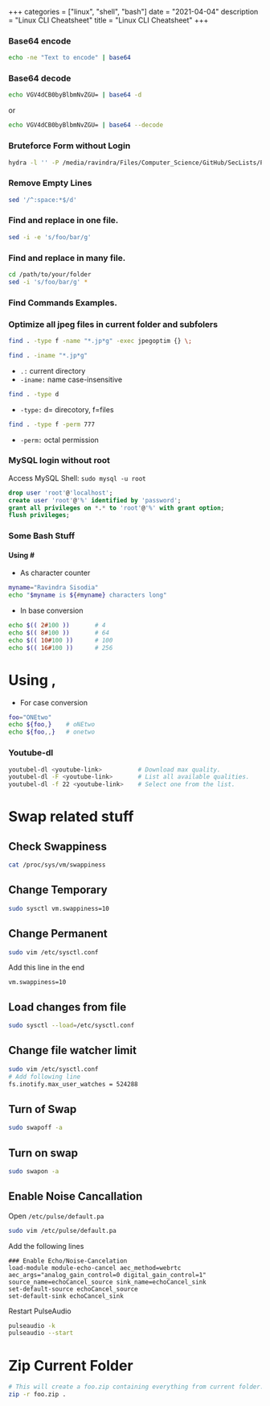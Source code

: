 +++
categories = ["linux", "shell", "bash"]
date = "2021-04-04"
description = "Linux CLI Cheatsheet"
title = "Linux CLI Cheatsheet"
+++


### Base64 encode
```bash
echo -ne "Text to encode" | base64
```

### Base64 decode
```bash
echo VGV4dCB0byBlbmNvZGU= | base64 -d
```

or

```bash
echo VGV4dCB0byBlbmNvZGU= | base64 --decode
```

### Bruteforce Form without Login

```bash
hydra -l '' -P /media/ravindra/Files/Computer_Science/GitHub/SecLists/Passwords/Leaked-Databases/rockyou-75.txt docker.hackthebox.eu http-post-form "/:username=^USER^&password=^PASS^:Invalid password" -s 35805
```

### Remove Empty Lines
```bash
sed '/^:space:*$/d'
```

### Find and replace in one file.
```bash
sed -i -e 's/foo/bar/g'
```

### Find and replace in many file.
```bash
cd /path/to/your/folder
sed -i 's/foo/bar/g' *
```

### Find Commands Examples.

### Optimize all jpeg files in current folder and subfolers

```bash
find . -type f -name "*.jp*g" -exec jpegoptim {} \;
```

```bash
find . -iname "*.jp*g"
```
- `.:` current directory
- `-iname:` name case-insensitive

```bash
find . -type d
```
- `-type:` d= direcotory, f=files

```bash
find . -type f -perm 777
```
- `-perm:` octal permission


### MySQL login without root
Access MySQL Shell: `sudo mysql -u root`

```sql
drop user 'root'@'localhost';
create user 'root'@'%' identified by 'password';
grant all privileges on *.* to 'root'@'%' with grant option;
flush privileges;
```


### Some Bash Stuff
#### Using \#
- As character counter
```bash
myname="Ravindra Sisodia"
echo "$myname is ${#myname} characters long"
```

- In base conversion
```bash
echo $(( 2#100 ))		# 4
echo $(( 8#100 ))		# 64		
echo $(( 10#100 ))		# 100
echo $(( 16#100 ))		# 256
```

# Using ,
- For case conversion
```bash
foo="ONEtwo"
echo ${foo,}	# oNEtwo
echo ${foo,,}	# onetwo
```

### Youtube-dl
```bash
youtubel-dl <youtube-link>			# Download max quality.
youtubel-dl -F <youtube-link>		# List all available qualities.
youtubel-dl -f 22 <youtube-link>	# Select one from the list.
```

# Swap related stuff
## Check Swappiness
```bash
cat /proc/sys/vm/swappiness
```

## Change Temporary
```bash
sudo sysctl vm.swappiness=10
```
## Change Permanent
```bash
sudo vim /etc/sysctl.conf
```
Add this line in the end
```
vm.swappiness=10
```

## Load changes from file
```bash
sudo sysctl --load=/etc/sysctl.conf
```

## Change file watcher limit
```bash
sudo vim /etc/sysctl.conf
# Add following line
fs.inotify.max_user_watches = 524288
```

## Turn of Swap
```bash
sudo swapoff -a
```

## Turn on swap
```bash
sudo swapon -a
```

## Enable Noise Cancallation
Open `/etc/pulse/default.pa`

```bash
sudo vim /etc/pulse/default.pa
```

Add the following lines

```
### Enable Echo/Noise-Cancelation
load-module module-echo-cancel aec_method=webrtc aec_args="analog_gain_control=0 digital_gain_control=1" source_name=echoCancel_source sink_name=echoCancel_sink
set-default-source echoCancel_source
set-default-sink echoCancel_sink
```

Restart PulseAudio
```bash
pulseaudio -k
pulseaudio --start
```

# Zip Current Folder
```bash
# This will create a foo.zip containing everything from current folder.
zip -r foo.zip .
```